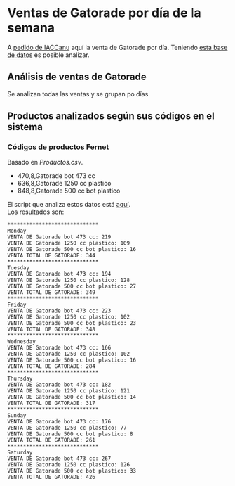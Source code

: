 # Ventas de Gatorade por día de la semana

A [pedido de IACCanu](https://twitter.com/IACCancu/status/859941089297518592) aquí la venta de Gatorade por día. Teniendo [esta base de datos](https://github.com/avdata99/despensa-sierras-chicas/blob/master/README.md) es posible analizar.

## Análisis de ventas de Gatorade
Se analizan todas las ventas y se grupan po días

## Productos analizados según sus códigos en el sistema

### Códigos de productos Fernet
Basado en _Productos.csv_.  
 - 470,8,Gatorade bot 473 cc
 - 636,8,Gatorade 1250 cc plastico
 - 848,8,Gatorade 500 cc bot plastico


El script que analiza estos datos está [aquí](analyze.py).  
Los resultados son:  

```
***************************** 
Monday 
VENTA DE Gatorade bot 473 cc: 219
VENTA DE Gatorade 1250 cc plastico: 109
VENTA DE Gatorade 500 cc bot plastico: 16
VENTA TOTAL DE GATORADE: 344
***************************** 
Tuesday 
VENTA DE Gatorade bot 473 cc: 194
VENTA DE Gatorade 1250 cc plastico: 128
VENTA DE Gatorade 500 cc bot plastico: 27
VENTA TOTAL DE GATORADE: 349
***************************** 
Friday 
VENTA DE Gatorade bot 473 cc: 223
VENTA DE Gatorade 1250 cc plastico: 102
VENTA DE Gatorade 500 cc bot plastico: 23
VENTA TOTAL DE GATORADE: 348
***************************** 
Wednesday 
VENTA DE Gatorade bot 473 cc: 166
VENTA DE Gatorade 1250 cc plastico: 102
VENTA DE Gatorade 500 cc bot plastico: 16
VENTA TOTAL DE GATORADE: 284
***************************** 
Thursday 
VENTA DE Gatorade bot 473 cc: 182
VENTA DE Gatorade 1250 cc plastico: 121
VENTA DE Gatorade 500 cc bot plastico: 14
VENTA TOTAL DE GATORADE: 317
***************************** 
Sunday 
VENTA DE Gatorade bot 473 cc: 176
VENTA DE Gatorade 1250 cc plastico: 77
VENTA DE Gatorade 500 cc bot plastico: 8
VENTA TOTAL DE GATORADE: 261
***************************** 
Saturday 
VENTA DE Gatorade bot 473 cc: 267
VENTA DE Gatorade 1250 cc plastico: 126
VENTA DE Gatorade 500 cc bot plastico: 33
VENTA TOTAL DE GATORADE: 426
```